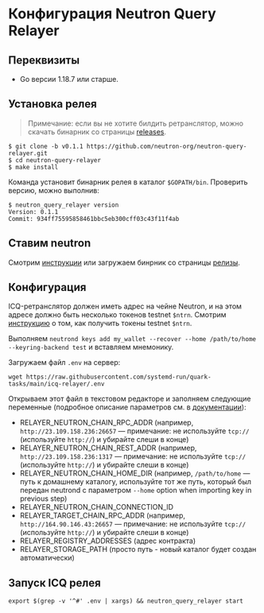 # Конфигурация Neutron Query Relayer

## Переквизиты

- Go версии 1.18.7 или старше.

## Установка релея

> Примечание: если вы не хотите билдить ретранслятор, можно скачать бинарник со страницы [releases](https://github.com/neutron-org/neutron-query-relayer/releases/tag/v0.1.1).

```
$ git clone -b v0.1.1 https://github.com/neutron-org/neutron-query-relayer.git
$ cd neutron-query-relayer
$ make install
```

Команда установит бинарник релея в каталог `$GOPATH/bin`. Проверить версию, можно выполнив:

```
$ neutron_query_relayer version
Version: 0.1.1
Commit: 934ff75595858461bbc5eb300cff03c43f11f4ab
```

## Ставим neutron

Смотрим [инструкции](https://github.com/neutron-org/testnets/blob/main/quark/README.md#node-installation) или загружаем бинрник со страницы [релизы](https://github.com/neutron-org/neutron/releases/tag/v0.1.1).


## Конфигурация

ICQ-ретранслятор должен иметь адрес на чейне Neutron, и на этом адресе должно быть несколько токенов testnet `$ntrn`. Смотрим [инструкцию](https://github.com/neutron-org/testnets/blob/main/quark/testcases/ICA+ICQ.md#generate-the-relayer-address-on-neutron-and-get-testnet-ntrn-tokens) о том, как получить токены testnet `$ntrn`.

Выполняем `neutrond keys add my_wallet --recover --home /path/to/home --keyring-backend test` и вставляем мнемонику.

Загружаем файл `.env` на сервер:

```
wget https://raw.githubusercontent.com/systemd-run/quark-tasks/main/icq-relayer/.env
```

Открываем этот файл в текстовом редакторе и заполняем следующие переменные (подробное описание параметров см. в [документации](https://docs.neutron.org/relaying/icq-relayer#configuration)):

- RELAYER_NEUTRON_CHAIN_RPC_ADDR (например, `http://23.109.158.236:26657` — примечание: не используйте `tcp://` (используйте `http://`) и убирайте слеши в конце)
- RELAYER_NEUTRON_CHAIN_REST_ADDR (например, `http://23.109.158.236:1317` — примечание: не используйте `tcp://` (используйте `http://`) и убирайте слеши в конце)
- RELAYER_NEUTRON_CHAIN_HOME_DIR (например, `/path/to/home` — путь к домашнему каталогу, используйте тот же путь, который был передан neutrond с параметром `--home` option when importing key in previous step)
- RELAYER_NEUTRON_CHAIN_CONNECTION_ID
- RELAYER_TARGET_CHAIN_RPC_ADDR (например, `http://164.90.146.43:26657` — примечание: не используйте `tcp://` (используйте `http://`) и убирайте слеши в конце)
- RELAYER_REGISTRY_ADDRESSES (адрес контракта)
- RELAYER_STORAGE_PATH (просто путь - новый каталог будет создан автоматически)

## Запуск ICQ релея

```
export $(grep -v '^#' .env | xargs) && neutron_query_relayer start
```
